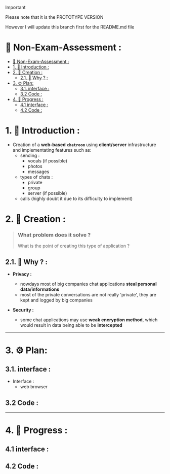 > [!IMPORTANT]
> Please note that it is the PROTOTYPE VERSION
> 
> However I will update this branch first for the README.md file

# 🔰 Non-Exam-Assessment :

- [🔰 Non-Exam-Assessment :](#-non-exam-assessment-)
- [1. 💠 Introduction :](#1--introduction-)
- [2. :hammer: Creation :](#2-hammer-creation-)
  - [2.1. 🤔 Why ? :](#21--why--)
- [3. ⚙️ Plan:](#3-️-plan)
  - [3.1. interface :](#31-interface-)
  - [3.2 Code :](#32-code-)
- [4. 🚧 Progress :](#4--progress-)
  - [4.1 interface :](#41-interface-)
  - [4.2 Code :](#42-code-)


# 1. 💠 Introduction :

* Creation of a **web-based** **`chatroom`** using **client/server** infrastructure and implementating features such as:
    * sending :
        * vocals (if possible)
        * photos
        * messages
    * types of chats :
        * private
        * group
        * server (if possible)
    * calls (highly doubt it due to its difficulty to implement)

# 2. :hammer: Creation :

> ### What problem does it solve ?
> What is the point of creating this type of application ?

## 2.1. 🤔 Why ? :

- **Privacy :**
    - nowdays most of big companies chat applications **steal personal data/informations**
    - most of the private conversations are not really 'private', they are kept and logged by big companies 

- **Security :**
    - some chat applications may use **weak encryption method**, which would result in data being able to be **intercepted**

---

# 3. ⚙️ Plan:

## 3.1. interface :
* Interface :
    - web browser

## 3.2 Code :

---

# 4. 🚧 Progress :

## 4.1 interface :

## 4.2 Code :
